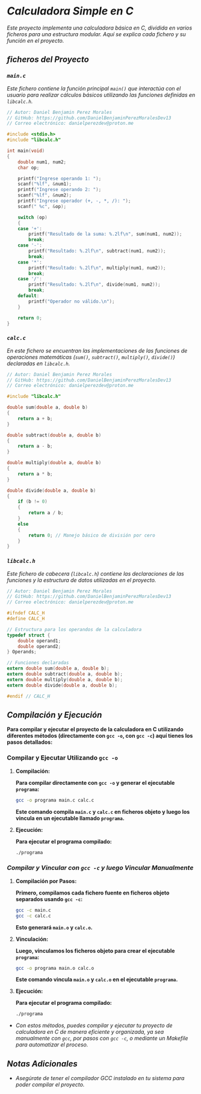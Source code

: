 <!-- Autor: Daniel Benjamin Perez Morales -->
<!-- GitHub: https://github.com/DanielBenjaminPerezMoralesDev13 -->
<!-- GitLab: https://gitlab.com/DanielBenjaminPerezMoralesDev13 -->
<!-- Correo electrónico: danielperezdev@proton.me -->

# ***Calculadora Simple en C***

*Este proyecto implementa una calculadora básica en C, dividida en varios ficheros para una estructura modular. Aquí se explica cada fichero y su función en el proyecto.*

## ***ficheros del Proyecto***

### ***`main.c`***

*Este fichero contiene la función principal `main()` que interactúa con el usuario para realizar cálculos básicos utilizando las funciones definidas en `libcalc.h`.*

```c
// Autor: Daniel Benjamin Perez Morales
// GitHub: https://github.com/DanielBenjaminPerezMoralesDev13
// Correo electrónico: danielperezdev@proton.me

#include <stdio.h>
#include "libcalc.h"

int main(void)
{
    double num1, num2;
    char op;

    printf("Ingrese operando 1: ");
    scanf("%lf", &num1);
    printf("Ingrese operando 2: ");
    scanf("%lf", &num2);
    printf("Ingrese operador (+, -, *, /): ");
    scanf(" %c", &op);

    switch (op)
    {
    case '+':
        printf("Resultado de la suma: %.2lf\n", sum(num1, num2));
        break;
    case '-':
        printf("Resultado: %.2lf\n", subtract(num1, num2));
        break;
    case '*':
        printf("Resultado: %.2lf\n", multiply(num1, num2));
        break;
    case '/':
        printf("Resultado: %.2lf\n", divide(num1, num2));
        break;
    default:
        printf("Operador no válido.\n");
    }

    return 0;
}
```

### ***`calc.c`***

*En este fichero se encuentran las implementaciones de las funciones de operaciones matemáticas (`sum()`, `subtract()`, `multiply()`, `divide()`) declaradas en `libcalc.h`.*

```c
// Autor: Daniel Benjamin Perez Morales
// GitHub: https://github.com/DanielBenjaminPerezMoralesDev13
// Correo electrónico: danielperezdev@proton.me

#include "libcalc.h"

double sum(double a, double b)
{
    return a + b;
}

double subtract(double a, double b)
{
    return a - b;
}

double multiply(double a, double b)
{
    return a * b;
}

double divide(double a, double b)
{
    if (b != 0)
    {
        return a / b;
    }
    else
    {
        return 0; // Manejo básico de división por cero
    }
}
```

### ***`libcalc.h`***

*Este fichero de cabecera (`libcalc.h`) contiene las declaraciones de las funciones y la estructura de datos utilizadas en el proyecto.*

```c
// Autor: Daniel Benjamin Perez Morales
// GitHub: https://github.com/DanielBenjaminPerezMoralesDev13
// Correo electrónico: danielperezdev@proton.me

#ifndef CALC_H
#define CALC_H

// Estructura para los operandos de la calculadora
typedef struct {
    double operand1;
    double operand2;
} Operands;

// Funciones declaradas
extern double sum(double a, double b);
extern double subtract(double a, double b);
extern double multiply(double a, double b);
extern double divide(double a, double b);

#endif // CALC_H
```

## ***Compilación y Ejecución***

**Para compilar y ejecutar el proyecto de la calculadora en C utilizando diferentes métodos (directamente con `gcc -o`, con `gcc -c`) aquí tienes los pasos detallados:**

### **Compilar y Ejecutar Utilizando `gcc -o`**

1. **Compilación:**

   **Para compilar directamente con `gcc -o` y generar el ejecutable `programa`:**

   ```bash
   gcc -o programa main.c calc.c
   ```

   **Este comando compila `main.c` y `calc.c` en ficheros objeto y luego los vincula en un ejecutable llamado `programa`.**

2. **Ejecución:**

   **Para ejecutar el programa compilado:**

   ```bash
   ./programa
   ```

### ***Compilar y Vincular con `gcc -c` y luego Vincular Manualmente***

1. **Compilación por Pasos:**

   **Primero, compilamos cada fichero fuente en ficheros objeto separados usando `gcc -c`:**

   ```bash
   gcc -c main.c
   gcc -c calc.c
   ```

   **Esto generará `main.o` y `calc.o`.**

2. **Vinculación:**

   **Luego, vinculamos los ficheros objeto para crear el ejecutable `programa`:**

   ```bash
   gcc -o programa main.o calc.o
   ```

   **Este comando vincula `main.o` y `calc.o` en el ejecutable `programa`.**

3. **Ejecución:**

   **Para ejecutar el programa compilado:**

   ```bash
   ./programa
   ```

- *Con estos métodos, puedes compilar y ejecutar tu proyecto de calculadora en C de manera eficiente y organizada, ya sea manualmente con `gcc`, por pasos con `gcc -c`, o mediante un Makefile para automatizar el proceso.*

## ***Notas Adicionales***

- *Asegúrate de tener el compilador GCC instalado en tu sistema para poder compilar el proyecto.*
